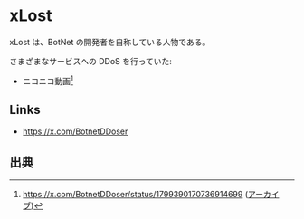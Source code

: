 # xLost
xLost は、BotNet の開発者を自称している人物である。

さまざまなサービスへの DDoS を行っていた:

- ニコニコ動画[^niconico_ddos]

## Links
- https://x.com/BotnetDDoser

## 出典
[^niconico_ddos]: https://x.com/BotnetDDoser/status/1799390170736914699 ([アーカイブ](https://archive.md/wab6I))
